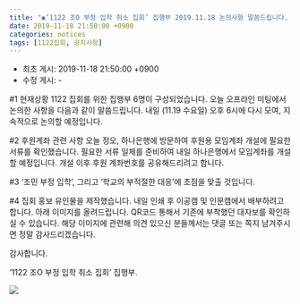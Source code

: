 ```yaml
---
title: "◉’1122 조O 부정 입학 취소 집회’ 집행부 2019.11.18 논의사항 말씀드립니다. (홍보 유인물 이미지 첨부)"
date: 2019-11-18 21:50:00 +0900
categories: notices
tags: [1122집회, 공지사항]
---
```


* 최초 게시: 2019-11-18 21:50:00 +0900
* 수정 게시: -


#1 현재상황 
1122 집회를 위한 집행부 6명이 구성되었습니다. 
오늘 오프라인 미팅에서 논의한 사항을 다음과 같이 말씀드립니다.
내일 (11.19 수요일) 오후 6시에 다시 모여, 지속적으로 논의할 예정입니다. 


#2 후원계좌 관련 사항
오늘 정오, 하나은행에 방문하여 후원용 모임계좌 개설에 필요한 서류를 확인했습니다.
필요한 서류 일체를 준비하여 내일 하나은행에서 모임계좌를 개설할 예정입니다. 
개설 이후 후원 계좌번호를 공유해드리려고 합니다.


#3 ‘조민 부정 입학’, 그리고 ‘학교의 부적절한 대응’에 초점을 맞출 것입니다. 


#4 집회 홍보 유인물을 제작했습니다. 내일 인쇄 후 이공캠 및 인문캠에서 배부하려고 합니다. 아래 이미지를 올려드립니다. QR코드 통해서 기존에 부착했던 대자보를 확인하실 수 있습니다. 해당 이미지에 관련해 의견 있으신 분들께서는 댓글 또는 쪽지 남겨주시면 정말 감사드리겠습니다. 



감사합니다.

‘1122 조O 부정 입학 취소 집회’ 집행부.


![](/assets/image/poster01-01.png) 
